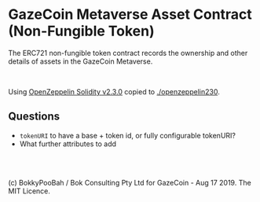 # GazeCoin Metaverse Asset Contract (Non-Fungible Token)

The ERC721 non-fungible token contract records the ownership and other details of assets in the GazeCoin Metaverse.

<br />

Using [OpenZeppelin Solidity v2.3.0](https://github.com/OpenZeppelin/openzeppelin-contracts/tree/v2.3.0) copied to [./openzeppelin230](./openzeppelin230).

## Questions

* `tokenURI` to have a base + token id, or fully configurable tokenURI?
* What further attributes to add

<br />

<br />

(c) BokkyPooBah / Bok Consulting Pty Ltd for GazeCoin - Aug 17 2019. The MIT Licence.
